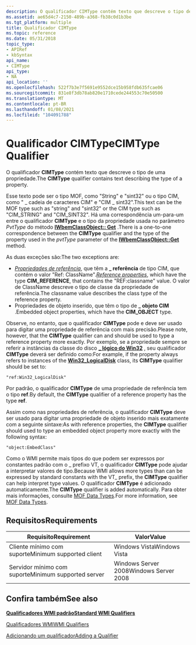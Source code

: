 ```yaml
---
description: O qualificador CIMType contém texto que descreve o tipo de uma propriedade.
ms.assetid: ae65d4c7-2150-489b-a368-fb38c0d1b3be
ms.tgt_platform: multiple
title: Qualificador CIMType
ms.topic: reference
ms.date: 05/31/2018
topic_type:
- APIRef
- kbSyntax
api_name:
- CIMType
api_type:
- NA
api_location: ''
ms.openlocfilehash: 522f7b3e7f5691e9552dce15b958fdb635fcae06
ms.sourcegitcommit: 831e8f3db78ab820e1710cede244553c70e50500
ms.translationtype: MT
ms.contentlocale: pt-BR
ms.lasthandoff: 01/08/2021
ms.locfileid: "104091788"
---
```

# <a name="cimtype-qualifier"></a><span data-ttu-id="e80dc-103">Qualificador CIMType</span><span class="sxs-lookup"><span data-stu-id="e80dc-103">CIMType Qualifier</span></span>

<span data-ttu-id="e80dc-104">O qualificador **CIMType** contém texto que descreve o tipo de uma propriedade.</span><span class="sxs-lookup"><span data-stu-id="e80dc-104">The **CIMType** qualifier contains text describing the type of a property.</span></span>

<span data-ttu-id="e80dc-105">Esse texto pode ser o tipo MOF, como "String" e "sint32" ou o tipo CIM, como " \_ cadeia de caracteres CIM" e "CIM \_ sint32".</span><span class="sxs-lookup"><span data-stu-id="e80dc-105">This text can be the MOF type such as "string" and "sint32" or the CIM type such as "CIM\_STRING" and "CIM\_SINT32".</span></span> <span data-ttu-id="e80dc-106">Há uma correspondência um-para-um entre o qualificador **CIMType** e o tipo da propriedade usada no parâmetro *PvtType* do método [**IWbemClassObject:: Get**](/windows/desktop/api/WbemCli/nf-wbemcli-iwbemclassobject-get) .</span><span class="sxs-lookup"><span data-stu-id="e80dc-106">There is a one-to-one correspondence between the **CIMType** qualifier and the type of the property used in the *pvtType* parameter of the [**IWbemClassObject::Get**](/windows/desktop/api/WbemCli/nf-wbemcli-iwbemclassobject-get) method.</span></span>

<span data-ttu-id="e80dc-107">As duas exceções são:</span><span class="sxs-lookup"><span data-stu-id="e80dc-107">The two exceptions are:</span></span>

-   <span data-ttu-id="e80dc-108">[*Propriedades de referência*](gloss-r.md), que têm a **\_ referência** de tipo CIM, que contém o valor "Ref: ClassName".</span><span class="sxs-lookup"><span data-stu-id="e80dc-108">[*Reference properties*](gloss-r.md), which have the type **CIM\_REFERENCE**, that contains the "REF:classname" value.</span></span> <span data-ttu-id="e80dc-109">O valor de ClassName descreve o tipo de classe da propriedade de referência.</span><span class="sxs-lookup"><span data-stu-id="e80dc-109">The classname value describes the class type of the reference property.</span></span>
-   <span data-ttu-id="e80dc-110">Propriedades de objeto inserido, que têm o tipo de **\_ objeto CIM** .</span><span class="sxs-lookup"><span data-stu-id="e80dc-110">Embedded object properties, which have the **CIM\_OBJECT** type.</span></span>

<span data-ttu-id="e80dc-111">Observe, no entanto, que o qualificador **CIMType** pode e deve ser usado para digitar uma propriedade de referência com mais precisão.</span><span class="sxs-lookup"><span data-stu-id="e80dc-111">Please note, however, that the **CIMType** qualifier can and should be used to type a reference property more exactly.</span></span> <span data-ttu-id="e80dc-112">Por exemplo, se a propriedade sempre se referir a instâncias da classe do disco [**\_ lógico do Win32**](/windows/desktop/CIMWin32Prov/win32-logicaldisk) , seu qualificador **CIMType** deverá ser definido como:</span><span class="sxs-lookup"><span data-stu-id="e80dc-112">For example, if the property always refers to instances of the [**Win32\_LogicalDisk**](/windows/desktop/CIMWin32Prov/win32-logicaldisk) class, its **CIMType** qualifier should be set to:</span></span>


```mof
"ref:Win32_LogicalDisk"
```



<span data-ttu-id="e80dc-113">Por padrão, o qualificador **CIMType** de uma propriedade de referência tem o tipo **ref**.</span><span class="sxs-lookup"><span data-stu-id="e80dc-113">By default, the **CIMType** qualifier of a reference property has the type **ref**.</span></span>

<span data-ttu-id="e80dc-114">Assim como nas propriedades de referência, o qualificador **CIMType** deve ser usado para digitar uma propriedade de objeto inserido mais exatamente com a seguinte sintaxe:</span><span class="sxs-lookup"><span data-stu-id="e80dc-114">As with reference properties, the **CIMType** qualifier should used to type an embedded object property more exactly with the following syntax:</span></span>


```mof
"object:EmbedClass"
```



<span data-ttu-id="e80dc-115">Como o WMI permite mais tipos do que podem ser expressos por constantes padrão com o \_ prefixo VT, o qualificador **CIMType** pode ajudar a interpretar valores de tipo.</span><span class="sxs-lookup"><span data-stu-id="e80dc-115">Because WMI allows more types than can be expressed by standard constants with the VT\_ prefix, the **CIMType** qualifier can help interpret type values.</span></span> <span data-ttu-id="e80dc-116">O qualificador **CIMType** é adicionado automaticamente.</span><span class="sxs-lookup"><span data-stu-id="e80dc-116">The **CIMType** qualifier is added automatically.</span></span> <span data-ttu-id="e80dc-117">Para obter mais informações, consulte [MOF Data Types](mof-data-types.md).</span><span class="sxs-lookup"><span data-stu-id="e80dc-117">For more information, see [MOF Data Types](mof-data-types.md).</span></span>

## <a name="requirements"></a><span data-ttu-id="e80dc-118">Requisitos</span><span class="sxs-lookup"><span data-stu-id="e80dc-118">Requirements</span></span>



| <span data-ttu-id="e80dc-119">Requisito</span><span class="sxs-lookup"><span data-stu-id="e80dc-119">Requirement</span></span> | <span data-ttu-id="e80dc-120">Valor</span><span class="sxs-lookup"><span data-stu-id="e80dc-120">Value</span></span> |
|-------------------------------------|--------------------------------|
| <span data-ttu-id="e80dc-121">Cliente mínimo com suporte</span><span class="sxs-lookup"><span data-stu-id="e80dc-121">Minimum supported client</span></span><br/> | <span data-ttu-id="e80dc-122">Windows Vista</span><span class="sxs-lookup"><span data-stu-id="e80dc-122">Windows Vista</span></span><br/>       |
| <span data-ttu-id="e80dc-123">Servidor mínimo com suporte</span><span class="sxs-lookup"><span data-stu-id="e80dc-123">Minimum supported server</span></span><br/> | <span data-ttu-id="e80dc-124">Windows Server 2008</span><span class="sxs-lookup"><span data-stu-id="e80dc-124">Windows Server 2008</span></span><br/> |



## <a name="see-also"></a><span data-ttu-id="e80dc-125">Confira também</span><span class="sxs-lookup"><span data-stu-id="e80dc-125">See also</span></span>

<dl> <dt>

[<span data-ttu-id="e80dc-126">**Qualificadores WMI padrão**</span><span class="sxs-lookup"><span data-stu-id="e80dc-126">**Standard WMI Qualifiers**</span></span>](standard-wmi-qualifiers.md)
</dt> <dt>

[<span data-ttu-id="e80dc-127">Qualificadores WMI</span><span class="sxs-lookup"><span data-stu-id="e80dc-127">WMI Qualifiers</span></span>](wmi-qualifiers.md)
</dt> <dt>

[<span data-ttu-id="e80dc-128">Adicionando um qualificador</span><span class="sxs-lookup"><span data-stu-id="e80dc-128">Adding a Qualifier</span></span>](adding-a-qualifier.md)
</dt> </dl>

 

